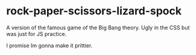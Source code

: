 # rock-paper-scissors-lizard-spock

A version of the famous game of the Big Bang theory.
Ugly in the CSS but was just for JS practice.

I promise Im gonna make it prittier.
